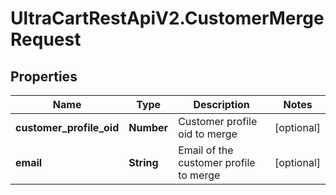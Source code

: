 # UltraCartRestApiV2.CustomerMergeRequest

## Properties

Name | Type | Description | Notes
------------ | ------------- | ------------- | -------------
**customer_profile_oid** | **Number** | Customer profile oid to merge | [optional] 
**email** | **String** | Email of the customer profile to merge | [optional] 


